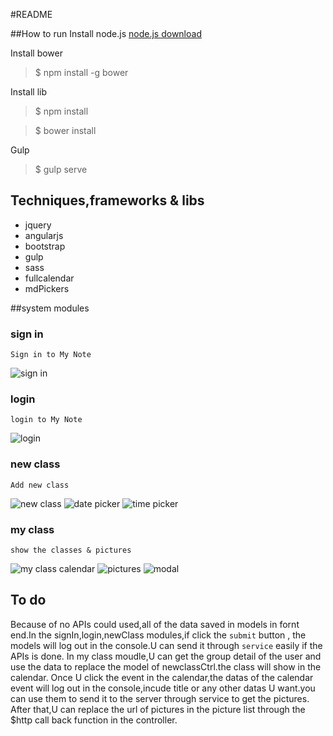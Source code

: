 #README

##How to run
Install node.js
[node.js download][1]

Install bower
> $ npm install -g bower

Install lib

> $ npm install

> $ bower install

Gulp
> $ gulp serve

## Techniques,frameworks & libs

 - jquery
 - angularjs
 - bootstrap
 - gulp
 - sass
 - fullcalendar
 - mdPickers
 
##system modules
### sign in 
    Sign in to My Note 
![sign in][2]
### login
    login to My Note
![login][3]
### new class
    Add new class
![new class][4]
![date picker][5]
![time picker][6]
### my class
    show the classes & pictures
![my class calendar][7]
![pictures][8]
![modal][9]

## To do
  Because of no APIs could used,all of the data saved in models in fornt end.In the signIn,login,newClass modules,if click the `submit` button , the models will log out in the console.U can send it through `service` easily if the APIs is done.
  In my class moudle,U can get the group detail of the user and use the data to replace the model of newclassCtrl.the class will show in the calendar.
  Once U click the event in the calendar,the datas of the calendar event will log out in the console,incude title or any other datas U want.you can use them to send it to the server through service to get the pictures.
  After that,U can replace the url of pictures in the picture list through the $http call back function in the controller.


  [1]: https://nodejs.org/en/download/
  [2]: https://github.com/dawn-lhy/hello-word/tree/develop/example/sigin.png
  [3]: https://github.com/dawn-lhy/hello-word/tree/develop/example/login.png
  [4]: https://github.com/dawn-lhy/hello-word/tree/develop/example/new_class.png
  [5]: https://github.com/dawn-lhy/hello-word/tree/develop/example/date_picker.png
  [6]: https://github.com/dawn-lhy/hello-word/tree/develop/example/time_picker.png
  [7]: https://github.com/dawn-lhy/hello-word/tree/develop/example/my_class_calendar.png
  [8]: https://github.com/dawn-lhy/hello-word/tree/develop/example/my_class_pics.png
  [9]: https://github.com/dawn-lhy/hello-word/tree/develop/example/my_class_modal.png